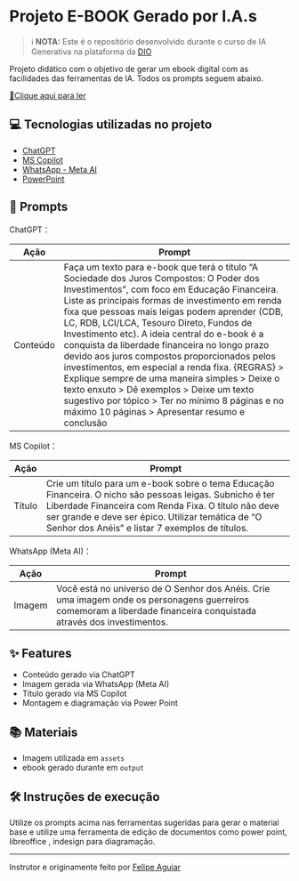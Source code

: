 
# Projeto E-BOOK Gerado por I.A.s


 > ℹ️ **NOTA:** Este é o repositório desenvolvido durante o curso de IA Generativa na plataforma da [DIO](https://dio.me)

Projeto didático com o objetivo de gerar um ebook digital com as facilidades das ferramentas de IA. Todos os prompts
seguem abaixo.

<a href="https://github.com/felipeAguiarCode/prompts-recipe-to-create-a-ebook/blob/main/output/ebook%20-%20css%20jedi%20output.pdf" title="View PDF now"> 📕Clique aqui para ler</a>

## 💻 Tecnologias utilizadas no projeto

- [ChatGPT](https://chatgpt.com/) 
- [MS Copilot](https://copilot.microsoft.com/)
- [WhatsApp - Meta AI](https://www.whatsapp.com/)
- [PowerPoint](https://www.microsoft.com/en/microsoft-365/powerpoint)

## 🧠 Prompts


ChatGPT：

|   Ação   | Prompt                                                                                                                                                                                                                                                                         |
| :------: | ------------------------------------------------------------------------------------------------------------------------------------------------------------------------------------------------------------------------------------------------------------------------------ |
| Conteúdo | Faça um texto para e-book que terá o título “A Sociedade dos Juros Compostos: O Poder dos Investimentos”, com foco em Educação Financeira. Liste as principais formas de investimento em renda fixa que pessoas mais leigas podem aprender (CDB, LC, RDB, LCI/LCA, Tesouro Direto, Fundos de Investimento etc). A ideia central do e-book é a conquista da liberdade financeira no longo prazo devido aos juros compostos proporcionados pelos investimentos, em especial a renda fixa. {REGRAS} > Explique sempre de uma maneira simples > Deixe o texto enxuto > Dê exemplos > Deixe um texto sugestivo por tópico > Ter no mínimo 8 páginas e no máximo 10 páginas > Apresentar resumo e conclusão |



MS Copilot：

|  Ação  | Prompt                                                                                 |
| :----: | -------------------------------------------------------------------------------------- |
| Título | Crie um título para um e-book sobre o tema Educação Financeira. O nicho são pessoas leigas. Subnicho é ter Liberdade Financeira com Renda Fixa. O título não deve ser grande e deve ser épico. Utilizar temática de “O Senhor dos Anéis” e listar 7 exemplos de títulos. |

WhatsApp (Meta AI)：

|  Ação  | Prompt                                                                                 |
| :----: | -------------------------------------------------------------------------------------- |
| Imagem | Você está no universo de O Senhor dos Anéis. Crie uma imagem onde os personagens guerreiros comemoram a liberdade financeira conquistada através dos investimentos. |

## ✨ Features

- Conteúdo gerado via ChatGPT
- Imagem gerada via WhatsApp (Meta AI)
- Título gerado via MS Copilot
- Montagem e diagramação via Power Point

## 📚 Materiais

- Imagem utilizada em `assets`
- ebook gerado durante em `output`

## 🛠️ Instruções de execução

Utilize os prompts acima nas ferramentas sugeridas para gerar o material base e utilize uma ferramenta de edição de documentos como power point, libreoffice , indesign para diagramação.


<p>

---

Instrutor e originamente feito por [Felipe Aguiar](https://github.com/felipeAguiarCode)
